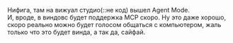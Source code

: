 ---
---
Нифига, там на вижуал студио(::не код) вышел Agent Mode.  
И, вроде, в виндовс будет поддержка MCP скоро. Ну это даже хорошо, скоро реально можно будет голосом общаться с компьютером, жаль только что это будет винда, а так да, сайфай.